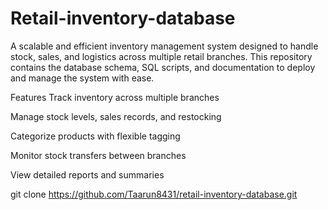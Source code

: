 # Retail-inventory-database
A scalable and efficient inventory management system designed to handle stock, sales, and logistics across multiple retail branches. This repository contains the database schema, SQL scripts, and documentation to deploy and manage the system with ease.

 Features
 Track inventory across multiple branches

 Manage stock levels, sales records, and restocking

 Categorize products with flexible tagging

 Monitor stock transfers between branches

View detailed reports and summaries

git clone https://github.com/Taarun8431/retail-inventory-database.git

